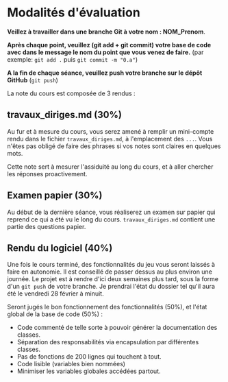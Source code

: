 # Modalités d'évaluation

**Veillez à travailler dans une branche Git à votre nom : NOM_Prenom**.

**Après chaque point, veuillez (git add + git commit) votre base de code avec dans le message le nom du point que vous venez de faire.** (par exemple: `git add .` puis `git commit -m "0.a"`)

**A la fin de chaque séance, veuillez push votre branche sur le dépôt GitHub** (`git push`)

La note du cours est composée de 3 rendus :

## travaux_diriges.md (30%)

Au fur et à mesure du cours, vous serez amené à remplir un mini-compte rendu
dans le fichier `travaux_diriges.md`, à l'emplacement des `...`.
Vous n'êtes pas obligé de faire des phrases si vos notes sont claires en quelques mots.

Cette note sert à mesurer l'assiduité au long du cours,
et à aller chercher les réponses proactivement.

## Examen papier (30%)

Au début de la dernière séance, vous réaliserez un examen sur papier
qui reprend ce qui a été vu le long du cours. `travaux_diriges.md`
contient une partie des questions papier.

## Rendu du logiciel (40%)

Une fois le cours terminé, des fonctionnalités du jeu vous seront laissés
à faire en autonomie. Il est conseillé de passer dessus au plus environ une journée.
Le projet est à rendre d'ici deux semaines plus tard, sous la forme d'un `git push` de votre branche.
Je prendrai l'état du dossier tel qu'il aura été le vendredi 28 février à minuit.

Seront jugés le bon fonctionnement des fonctionnalités (50%), et l'état global de la base de code (50%) :

* Code commenté de telle sorte à pouvoir générer la documentation des classes.
* Séparation des responsabilités via encapsulation par différentes classes.
* Pas de fonctions de 200 lignes qui touchent à tout.
* Code lisible (variables bien nommées)
* Minimiser les variables globales accédées partout.
